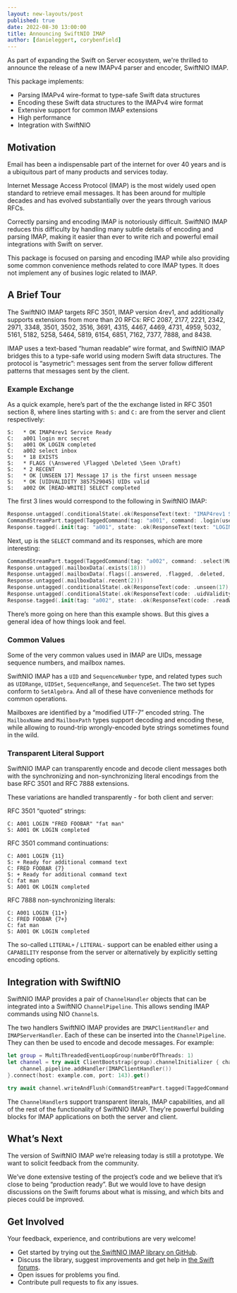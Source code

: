 ```yaml
---
layout: new-layouts/post
published: true
date: 2022-08-30 13:00:00
title: Announcing SwiftNIO IMAP
author: [danieleggert, corybenfield]
---
```


As part of expanding the Swift on Server ecosystem, we're thrilled to announce the release of a new IMAPv4 parser and encoder, SwiftNIO IMAP.

This package implements:
 * Parsing IMAPv4 wire-format to type-safe Swift data structures
 * Encoding these Swift data structures to the IMAPv4 wire format
 * Extensive support for common IMAP extensions
 * High performance
 * Integration with SwiftNIO

## Motivation

Email has been a indispensable part of the internet for over 40 years and is a ubiquitous part of many products and services today.

Internet Message Access Protocol (IMAP) is the most widely used open standard to retrieve email messages. It has been around for multiple decades and has evolved substantially over the years through various RFCs.

Correctly parsing and encoding IMAP is notoriously difficult. SwiftNIO IMAP reduces this difficulty by handling many subtle details of encoding and parsing IMAP, making it easier than ever to write rich and powerful email integrations with Swift on server.

This package is focused on parsing and encoding IMAP while also providing some common convenience methods related to core IMAP types. It does not implement any of busines logic related to IMAP.

## A Brief Tour

The SwiftNIO IMAP targets RFC 3501, IMAP version 4rev1, and additionally supports extensions from more than 20 RFCs: RFC 2087, 2177, 2221, 2342, 2971, 3348, 3501, 3502, 3516, 3691, 4315, 4467, 4469, 4731, 4959, 5032, 5161, 5182, 5258, 5464, 5819, 6154, 6851, 7162, 7377, 7888, and 8438.

IMAP uses a text-based “human readable” wire format, and SwiftNIO IMAP bridges this to a type-safe world using modern Swift data structures. The protocol is “asymetric”: messages sent from the server follow different patterns that messages sent by the client.

### Example Exchange

As a quick example, here’s part of the the exchange listed in RFC 3501 section 8, where lines starting with `S:` and `C:` are from the server and client respectively:

```text
S:   * OK IMAP4rev1 Service Ready
C:   a001 login mrc secret
S:   a001 OK LOGIN completed
C:   a002 select inbox
S:   * 18 EXISTS
S:   * FLAGS (\Answered \Flagged \Deleted \Seen \Draft)
S:   * 2 RECENT
S:   * OK [UNSEEN 17] Message 17 is the first unseen message
S:   * OK [UIDVALIDITY 3857529045] UIDs valid
S:   a002 OK [READ-WRITE] SELECT completed
```

The first 3 lines would correspond to the following in SwiftNIO IMAP:
```swift
Response.untagged(.conditionalState(.ok(ResponseText(text: "IMAP4rev1 Service Ready"))))
CommandStreamPart.tagged(TaggedCommand(tag: "a001", command: .login(username: "mrc", password: "secret")))
Response.tagged(.init(tag: "a001", state: .ok(ResponseText(text: "LOGIN completed"))))
```

Next, up is the `SELECT` command and its responses, which are more interesting:
```swift
CommandStreamPart.tagged(TaggedCommand(tag: "a002", command: .select(MailboxName("box1"), [])))
Response.untagged(.mailboxData(.exists(18)))
Response.untagged(.mailboxData(.flags([.answered, .flagged, .deleted, .seen, .draft])))
Response.untagged(.mailboxData(.recent(2)))
Response.untagged(.conditionalState(.ok(ResponseText(code: .unseen(17), text: "Message 17 is the first unseen message"))))
Response.untagged(.conditionalState(.ok(ResponseText(code: .uidValidity(3857529045), text: "UIDs valid"))))
Response.tagged(.init(tag: "a002", state: .ok(ResponseText(code: .readWrite, text: "SELECT completed"))))
```

There’s more going on here than this example shows. But this gives a general idea of how things look and feel.

### Common Values

Some of the very common values used in IMAP are UIDs, message sequence numbers, and mailbox names.

SwiftNIO IMAP has a `UID` and `SequenceNumber` type, and related types such as `UIDRange`, `UIDSet`, `SequenceRange`, and `SequenceSet`. The two set types conform to `SetAlgebra`. And all of these have convenience methods for common operations.

Mailboxes are identified by a “modified UTF-7” encoded string. The `MailboxName` and `MailboxPath` types support decoding and encoding these, while allowing to round-trip wrongly-encoded byte strings sometimes found in the wild.

### Transparent Literal Support

SwiftNIO IMAP can transparently encode and decode client messages both with the synchronizing and non-synchronizing literal encodings from the base RFC 3501 and RFC 7888 extensions.

These variations are handled transparently - for both client and server:

RFC 3501 “quoted” strings:
```text
C: A001 LOGIN "FRED FOOBAR" "fat man"
S: A001 OK LOGIN completed
```

RFC 3501 command continuations:
```text
C: A001 LOGIN {11}
S: + Ready for additional command text
C: FRED FOOBAR {7}
S: + Ready for additional command text
C: fat man
S: A001 OK LOGIN completed
```

RFC 7888 non-synchronizing literals:
```text
C: A001 LOGIN {11+}
C: FRED FOOBAR {7+}
C: fat man
S: A001 OK LOGIN completed
```

The so-called `LITERAL+` / `LITERAL-` support can be enabled either using a `CAPABILITY` response from the server or alternatively by explicitly setting encoding options.

## Integration with SwiftNIO

SwiftNIO IMAP provides a pair of `ChannelHandler` objects that can be integrated into a SwiftNIO `ChannelPipeline`. This allows sending IMAP commands using NIO `Channel`s.

The two handlers SwiftNIO IMAP provides are `IMAPClientHandler` and `IMAPServerHandler`. Each of these can be inserted into the `ChannelPipeline`. They can then be used to encode and decode messages. For example:

```swift
let group = MultiThreadedEventLoopGroup(numberOfThreads: 1)
let channel = try await ClientBootstrap(group).channelInitializer { channel in
    channel.pipeline.addHandler(IMAPClientHandler())
}.connect(host: example.com, port: 143).get()

try await channel.writeAndFlush(CommandStreamPart.tagged(TaggedCommand(tag: "a001", command: .login(username: "mrc", password: "secret"))), promise: nil)
```

The `ChannelHandler`s support transparent literals, IMAP capabilities, and all of the rest of the functionality of SwiftNIO IMAP. They're powerful building blocks for IMAP applications on both the server and client.

## What’s Next

The version of SwiftNIO IMAP we’re releasing today is still a prototype. We want to solicit feedback from the community.

We’ve done extensive testing of the project’s code and we believe that it’s close to being “production ready”. But we would love to have design discussions on the Swift forums about what is missing, and which bits and pieces could be improved.

## Get Involved

Your feedback, experience, and contributions are very welcome!

 * Get started by trying out [the SwiftNIO IMAP library on GitHub](https://github.com/apple/swift-nio-imap/).
 * Discuss the library, suggest improvements and get help in [the Swift forums](https://forums.swift.org).
 * Open issues for problems you find.
 * Contribute pull requests to fix any issues.
